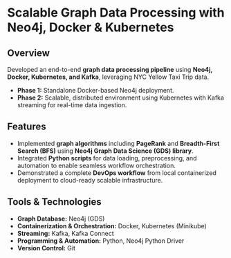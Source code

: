 # Scalable Graph Data Processing with Neo4j, Docker & Kubernetes

## Overview
Developed an end-to-end **graph data processing pipeline** using **Neo4j, Docker, Kubernetes, and Kafka**, leveraging NYC Yellow Taxi Trip data. 

- **Phase 1:** Standalone Docker-based Neo4j deployment.  
- **Phase 2:** Scalable, distributed environment using Kubernetes with Kafka streaming for real-time data ingestion.

## Features
- Implemented **graph algorithms** including **PageRank** and **Breadth-First Search (BFS)** using **Neo4j Graph Data Science (GDS) library**.  
- Integrated **Python scripts** for data loading, preprocessing, and automation to enable seamless workflow orchestration.  
- Demonstrated a complete **DevOps workflow** from local containerized deployment to cloud-ready scalable infrastructure.  

## Tools & Technologies
- **Graph Database:** Neo4j (GDS)  
- **Containerization & Orchestration:** Docker, Kubernetes (Minikube)  
- **Streaming:** Kafka, Kafka Connect  
- **Programming & Automation:** Python, Neo4j Python Driver  
- **Version Control:** Git  


